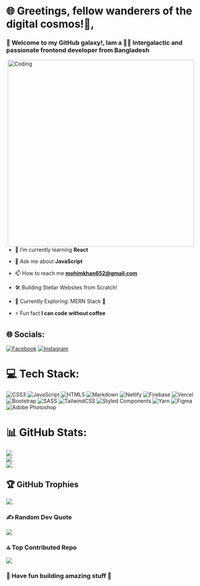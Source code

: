 <h1 align="left">🌐 Greetings, fellow wanderers of the digital cosmos!👋,</h1>

<h3 align="left">🚀 Welcome to my GitHub galaxy!, Iam a 👨‍💻 Intergalactic and passionate frontend developer from Bangladesh</h3>


<img align="right" alt="Coding" width="500" src="https://www.lambdatest.com/resources/images/news24.gif">

-  🌱 I’m currently learning **React**

-  💬 Ask me about **JavaScript**

-  📫 How to reach me **mohimkhan652@gmail.com**

-  🛠️ Building Stellar Websites from Scratch!

-  🔭 Currently Exploring: MERN Stack 🔭

-  ⚡ Fun fact **I can code without coffee**



## 🌐 Socials:

[![Facebook](https://img.shields.io/badge/Facebook-%231877F2.svg?logo=Facebook&logoColor=white)](https://facebook.com/https://www.facebook.com/mohim.khan.5076798/) [![Instagram](https://img.shields.io/badge/Instagram-%23E4405F.svg?logo=Instagram&logoColor=white)](https://instagram.com/mohimkhan78)

# 💻 Tech Stack:

![CSS3](https://img.shields.io/badge/css3-%231572B6.svg?style=plastic&logo=css3&logoColor=white) ![JavaScript](https://img.shields.io/badge/javascript-%23323330.svg?style=plastic&logo=javascript&logoColor=%23F7DF1E) ![HTML5](https://img.shields.io/badge/html5-%23E34F26.svg?style=plastic&logo=html5&logoColor=white) ![Markdown](https://img.shields.io/badge/markdown-%23000000.svg?style=plastic&logo=markdown&logoColor=white) ![Netlify](https://img.shields.io/badge/netlify-%23000000.svg?style=plastic&logo=netlify&logoColor=#00C7B7) ![Firebase](https://img.shields.io/badge/firebase-%23039BE5.svg?style=plastic&logo=firebase) ![Vercel](https://img.shields.io/badge/vercel-%23000000.svg?style=plastic&logo=vercel&logoColor=white) ![Bootstrap](https://img.shields.io/badge/bootstrap-%23563D7C.svg?style=plastic&logo=bootstrap&logoColor=white) ![SASS](https://img.shields.io/badge/SASS-hotpink.svg?style=plastic&logo=SASS&logoColor=white) ![TailwindCSS](https://img.shields.io/badge/tailwindcss-%2338B2AC.svg?style=plastic&logo=tailwind-css&logoColor=white) ![Styled Components](https://img.shields.io/badge/styled--components-DB7093?style=plastic&logo=styled-components&logoColor=white) ![Yarn](https://img.shields.io/badge/yarn-%232C8EBB.svg?style=plastic&logo=yarn&logoColor=white) ![Figma](https://img.shields.io/badge/figma-%23F24E1E.svg?style=plastic&logo=figma&logoColor=white) ![Adobe Photoshop](https://img.shields.io/badge/adobephotoshop-%2331A8FF.svg?style=plastic&logo=adobephotoshop&logoColor=white)

# 📊 GitHub Stats:

![](https://github-readme-stats.vercel.app/api?username=Mohimkhan&theme=algolia&hide_border=false&include_all_commits=false&count_private=false)<br/>
![](https://github-readme-streak-stats.herokuapp.com/?user=Mohimkhan&theme=algolia&hide_border=false)<br/>
![](https://github-readme-stats.vercel.app/api/top-langs/?username=Mohimkhan&theme=algolia&hide_border=false&include_all_commits=false&count_private=false&layout=compact)

## 🏆 GitHub Trophies

![](https://github-profile-trophy.vercel.app/?username=Mohimkhan&theme=algolia&no-frame=false&no-bg=true&margin-w=4)

### ✍️ Random Dev Quote

![](https://quotes-github-readme.vercel.app/api?type=horizontal&theme=tokyonight)

### 🔝 Top Contributed Repo

![](https://github-contributor-stats.vercel.app/api?username=Mohimkhan&limit=5&theme=algolia&combine_all_yearly_contributions=true)

### 🚀 Have fun building amazing stuff 🚀
